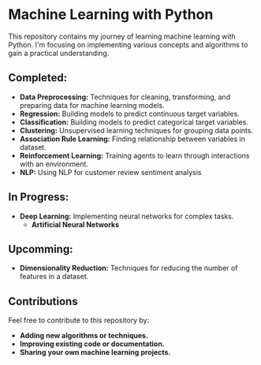 # Machine Learning with Python

This repository contains my journey of learning machine learning with Python. I'm focusing on implementing various concepts and algorithms to gain a practical understanding.

## Completed:

- **Data Preprocessing:** Techniques for cleaning, transforming, and preparing data for machine learning models.
- **Regression:** Building models to predict continuous target variables.
- **Classification:** Building models to predict categorical target variables.
- **Clustering:** Unsupervised learning techniques for grouping data points.
- **Association Rule Learning:** Finding relationship between variables in dataset.
- **Reinforcement Learning:** Training agents to learn through interactions with an environment.
- **NLP:** Using NLP for customer review sentiment analysis

## In Progress:
- **Deep Learning:** Implementing neural networks for complex tasks.
    - **Artificial Neural Networks**
    
## Upcomming:
- **Dimensionality Reduction:** Techniques for reducing the number of features in a dataset.

## Contributions

Feel free to contribute to this repository by:

- **Adding new algorithms or techniques.**
- **Improving existing code or documentation.**
- **Sharing your own machine learning projects.**
